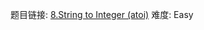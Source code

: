 题目链接: [8.String to Integer (atoi)][1]
难度: Easy

[1]: https://leetcode.com/problems/string-to-integer-atoi/